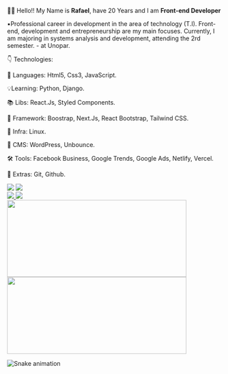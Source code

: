 
<!-- <img src="https://user-images.githubusercontent.com/57225298/102656953-8ab2d980-4153-11eb-92c7-a2a7babc1c2b.png" min-width="400px" max-width="400px" width="300 px" align="right"  alt="Computador "> <br> -->
👋🏻 Hello!! My Name is **Rafael**, have 20 Years and I am **Front-end Developer**

▪️Professional career in development in the area of technology (T.I). Front-end, development and entrepreneurship are my main focuses. Currently, I am majoring in systems analysis and development, attending the 2rd semester. - at Unopar.

👇 Technologies:

📌 Languages: Html5, Css3, JavaScript.

💡Learning: Python, Django.

📚 Libs: React.Js, Styled Components.

💾 Framework: Boostrap, Next.Js, React Bootstrap, Tailwind CSS.

🔌 Infra: Linux.

🔧 CMS: WordPress, Unbounce.

🛠️ Tools: Facebook Business, Google Trends, Google Ads, Netlify, Vercel.

🎁 Extras: Git, Github.




 <a href="https://www.linkedin.com/in/rafael-pinto-da-silva/" alt="Linkedin">
  <img src="https://img.shields.io/badge/-Linkedin-0e76a8?style=flat-square&logo=Linkedin&logoColor=white&link=https://www.linkedin.com/in/rafael-pinto-da-silva/" /></a> <a href="https://api.whatsapp.com/send?phone=5515996563234" alt="WhatsApp">
  <img src="https://img.shields.io/badge/-WhatsApp-25d366?style=flat-square&labelColor=25d366&logo=whatsapp&logoColor=white&link=https://api.whatsapp.com/send?phone=5515996563234"/></a>
 
 
 <div>
 
  <a href="https://www.freecodecamp.org/rafael_pinto">
   <img src="https://miro.medium.com/max/400/1*QD92-ToXuIfd-SyzchNrZA.png" />
</a>
  
 <a href="https://www.frontendmentor.io/profile/Rafael-doctom">
   <img src="https://media-exp1.licdn.com/dms/image/C4D0BAQG_rUOmQjzleQ/company-logo_200_200/0/1568560623067?e=2159024400&v=beta&t=UD5QsArg5DtjIDtukASQ2r8StjOx16YTbRwrm23IoV0" />
 </a>
</div>
 
 
<div>
  <img height="180em" width="420em" src="https://github-readme-stats.vercel.app/api?username=Rafael-doctom&show_icons=true&theme=dark&include_all_commits=true&count_private=true"/>
  <img height="180em" width="420em"src="https://github-readme-stats.vercel.app/api/top-langs/?username=Rafael-doctom&layout=compact&langs_count=7&theme=dark"/>
</div>

  ![Snake animation](https://github.com/TassioSales/TassioSales/blob/output/github-contribution-grid-snake.svg)
